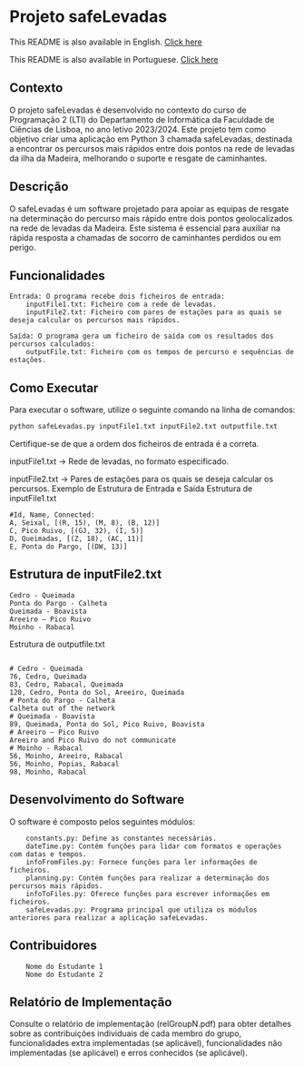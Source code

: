 # Projeto safeLevadas

This README is also available in English. [Click here](README-PT.md)

This README is also available in Portuguese. [Click here](README-PT.md)
## Contexto

O projeto safeLevadas é desenvolvido no contexto do curso de Programação 2 (LTI) do Departamento de Informática da Faculdade de Ciências de Lisboa, no ano letivo 2023/2024. Este projeto tem como objetivo criar uma aplicação em Python 3 chamada safeLevadas, destinada a encontrar os percursos mais rápidos entre dois pontos na rede de levadas da ilha da Madeira, melhorando o suporte e resgate de caminhantes.

## Descrição

O safeLevadas é um software projetado para apoiar as equipas de resgate na determinação do percurso mais rápido entre dois pontos geolocalizados na rede de levadas da Madeira. Este sistema é essencial para auxiliar na rápida resposta a chamadas de socorro de caminhantes perdidos ou em perigo.
## Funcionalidades

    Entrada: O programa recebe dois ficheiros de entrada:
        inputFile1.txt: Ficheiro com a rede de levadas.
        inputFile2.txt: Ficheiro com pares de estações para as quais se deseja calcular os percursos mais rápidos.

    Saída: O programa gera um ficheiro de saída com os resultados dos percursos calculados:
        outputFile.txt: Ficheiro com os tempos de percurso e sequências de estações.

## Como Executar

Para executar o software, utilize o seguinte comando na linha de comandos:

```bash
python safeLevadas.py inputFile1.txt inputFile2.txt outputfile.txt
```
Certifique-se de que a ordem dos ficheiros de entrada é a correta.

inputFile1.txt -> Rede de levadas, no formato especificado.

inputFile2.txt -> Pares de estações para os quais se deseja calcular os percursos.
Exemplo de Estrutura de Entrada e Saída
Estrutura de inputFile1.txt
```less
#Id, Name, Connected:
A, Seixal, [(R, 15), (M, 8), (B, 12)]
C, Pico Ruivo, [(GJ, 32), (I, 5)]
D, Queimadas, [(Z, 18), (AC, 11)]
E, Ponta do Pargo, [(DW, 13)]
```

## Estrutura de inputFile2.txt

```less
Cedro - Queimada
Ponta do Pargo - Calheta
Queimada - Boavista
Areeiro – Pico Ruivo
Moinho - Rabacal
```

Estrutura de outputfile.txt

```less

# Cedro - Queimada
76, Cedro, Queimada
83, Cedro, Rabacal, Queimada
120, Cedro, Ponta do Sol, Areeiro, Queimada
# Ponta do Pargo - Calheta
Calheta out of the network
# Queimada - Boavista
89, Queimada, Ponta do Sol, Pico Ruivo, Boavista
# Areeiro – Pico Ruivo
Areeiro and Pico Ruivo do not communicate
# Moinho - Rabacal
56, Moinho, Areeiro, Rabacal
56, Moinho, Popias, Rabacal
98, Moinho, Rabacal
```

## Desenvolvimento do Software

O software é composto pelos seguintes módulos:
```less
    constants.py: Define as constantes necessárias.
    dateTime.py: Contém funções para lidar com formatos e operações com datas e tempos.
    infoFromFiles.py: Fornece funções para ler informações de ficheiros.
    planning.py: Contém funções para realizar a determinação dos percursos mais rápidos.
    infoToFiles.py: Oferece funções para escrever informações em ficheiros.
    safeLevadas.py: Programa principal que utiliza os módulos anteriores para realizar a aplicação safeLevadas.
```
## Contribuidores
```less
    Nome do Estudante 1
    Nome do Estudante 2
```
## Relatório de Implementação

Consulte o relatório de implementação (relGroupN.pdf) para obter detalhes sobre as contribuições individuais de cada membro do grupo, funcionalidades extra implementadas (se aplicável), funcionalidades não implementadas (se aplicável) e erros conhecidos (se aplicável).


